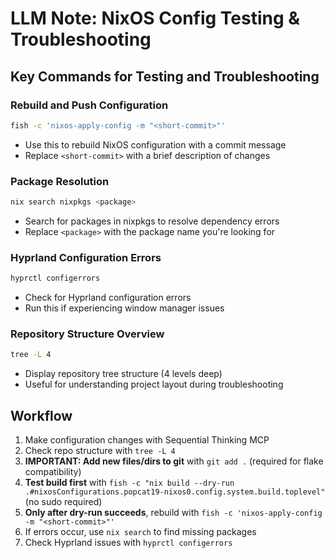 # LLM Note: NixOS Config Testing & Troubleshooting

## Key Commands for Testing and Troubleshooting

### Rebuild and Push Configuration
```bash
fish -c 'nixos-apply-config -m "<short-commit>"'
```
- Use this to rebuild NixOS configuration with a commit message
- Replace `<short-commit>` with a brief description of changes

### Package Resolution
```bash
nix search nixpkgs <package>
```
- Search for packages in nixpkgs to resolve dependency errors
- Replace `<package>` with the package name you're looking for

### Hyprland Configuration Errors
```bash
hyprctl configerrors
```
- Check for Hyprland configuration errors
- Run this if experiencing window manager issues

### Repository Structure Overview
```bash
tree -L 4
```
- Display repository tree structure (4 levels deep)
- Useful for understanding project layout during troubleshooting

## Workflow
1. Make configuration changes with Sequential Thinking MCP
2. Check repo structure with `tree -L 4`
3. **IMPORTANT: Add new files/dirs to git** with `git add .` (required for flake compatibility)
4. **Test build first** with `fish -c "nix build --dry-run .#nixosConfigurations.popcat19-nixos0.config.system.build.toplevel"` (no sudo required)
5. **Only after dry-run succeeds**, rebuild with `fish -c 'nixos-apply-config -m "<short-commit>"'`
6. If errors occur, use `nix search` to find missing packages
7. Check Hyprland issues with `hyprctl configerrors`
